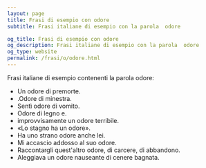 ```yaml
---
layout: page
title: Frasi di esempio con odore 
subtitle: Frasi italiane di esempio con la parola  odore

og_title: Frasi di esempio con odore 
og_description: Frasi italiane di esempio con la parola  odore
og_type: website
permalink: /frasi/o/odore.html
---
```


Frasi italiane di esempio contenenti la parola odore:


- Un odore di premorte.
- .Odore di minestra.
- Sentì odore di vomito.
- Odore di legno e.
- improvvisamente un odore terribile.
- «Lo stagno ha un odore».
- Ha uno strano odore anche lei.
- Mi accascio addosso al suo odore.
- Raccontargli quest'altro odore, di carcere, di abbandono.
- Aleggiava un odore nauseante di cenere bagnata.
